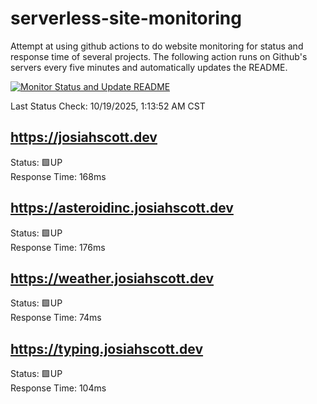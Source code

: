 # serverless-site-monitoring
Attempt at using github actions to do website monitoring for status and response time of several projects. The following action runs on Github's servers every five minutes and automatically updates the README.  

[![Monitor Status and Update README](https://github.com/JosiahSco/serverless-site-monitoring/actions/workflows/monitor.yaml/badge.svg)](https://github.com/JosiahSco/serverless-site-monitoring/actions/workflows/monitor.yaml)

Last Status Check: 10/19/2025, 1:13:52 AM CST

## https://josiahscott.dev
Status: 🟩UP  
Response Time: 168ms

## https://asteroidinc.josiahscott.dev
Status: 🟩UP  
Response Time: 176ms

## https://weather.josiahscott.dev
Status: 🟩UP  
Response Time: 74ms

## https://typing.josiahscott.dev
Status: 🟩UP  
Response Time: 104ms

